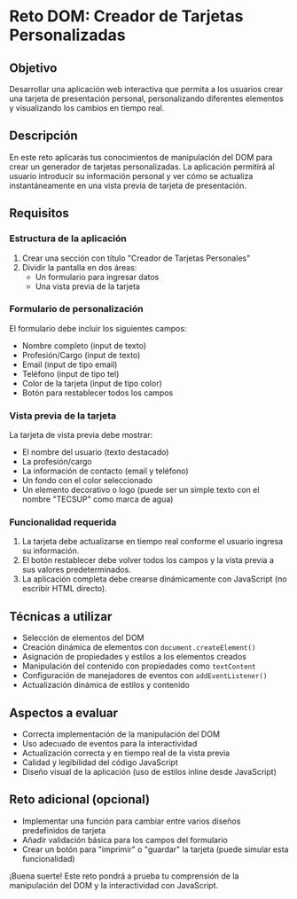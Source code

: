 # Reto DOM: Creador de Tarjetas Personalizadas

## Objetivo

Desarrollar una aplicación web interactiva que permita a los usuarios crear una tarjeta de presentación personal, personalizando diferentes elementos y visualizando los cambios en tiempo real.

## Descripción

En este reto aplicarás tus conocimientos de manipulación del DOM para crear un generador de tarjetas personalizadas. La aplicación permitirá al usuario introducir su información personal y ver cómo se actualiza instantáneamente en una vista previa de tarjeta de presentación.

## Requisitos

### Estructura de la aplicación

1. Crear una sección con título "Creador de Tarjetas Personales"
2. Dividir la pantalla en dos áreas:
   - Un formulario para ingresar datos
   - Una vista previa de la tarjeta

### Formulario de personalización

El formulario debe incluir los siguientes campos:

- Nombre completo (input de texto)
- Profesión/Cargo (input de texto)
- Email (input de tipo email)
- Teléfono (input de tipo tel)
- Color de la tarjeta (input de tipo color)
- Botón para restablecer todos los campos

### Vista previa de la tarjeta

La tarjeta de vista previa debe mostrar:

- El nombre del usuario (texto destacado)
- La profesión/cargo
- La información de contacto (email y teléfono)
- Un fondo con el color seleccionado
- Un elemento decorativo o logo (puede ser un simple texto con el nombre "TECSUP" como marca de agua)

### Funcionalidad requerida

1. La tarjeta debe actualizarse en tiempo real conforme el usuario ingresa su información.
2. El botón restablecer debe volver todos los campos y la vista previa a sus valores predeterminados.
3. La aplicación completa debe crearse dinámicamente con JavaScript (no escribir HTML directo).

## Técnicas a utilizar

- Selección de elementos del DOM
- Creación dinámica de elementos con `document.createElement()`
- Asignación de propiedades y estilos a los elementos creados
- Manipulación del contenido con propiedades como `textContent`
- Configuración de manejadores de eventos con `addEventListener()`
- Actualización dinámica de estilos y contenido

## Aspectos a evaluar

- Correcta implementación de la manipulación del DOM
- Uso adecuado de eventos para la interactividad
- Actualización correcta y en tiempo real de la vista previa
- Calidad y legibilidad del código JavaScript
- Diseño visual de la aplicación (uso de estilos inline desde JavaScript)

## Reto adicional (opcional)

- Implementar una función para cambiar entre varios diseños predefinidos de tarjeta
- Añadir validación básica para los campos del formulario
- Crear un botón para "imprimir" o "guardar" la tarjeta (puede simular esta funcionalidad)




¡Buena suerte! Este reto pondrá a prueba tu comprensión de la manipulación del DOM y la interactividad con JavaScript.
